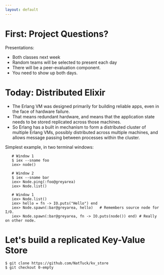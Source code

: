 ```yaml
---
layout: default
---
```


# First: Project Questions?

Presentations:

 - Both classes next week
 - Random teams will be selected to present each day
 - There will be a peer-evaluation component.
 - You need to show up both days.

# Today: Distributed Elixir

 - The Erlang VM was designed primarily for building reliable apps, even in the
   face of hardware failure.
 - That means redundant hardware, and means that the application state needs to
   be stored replicated across those machines.
 - So Erlang has a built in mechanism to form a distributed cluster of multiple
   Erlang VMs, possibly distributed across multiple machines, and allows message
   passing between processes within the cluster.

Simplest example, in two terminal windows:

```
   # Window 1
   $ iex --sname foo
   iex> node()
   
   # Window 2
   $ iex --sname bar
   iex> Node.ping(:foo@greyarea)
   iex> Node.list()
   
   # Window 1
   iex> Node.list()
   iex> hello = fn -> IO.puts("Hello") end
   iex> Node.spawn(:bar@greyarea, hello)   # Remembers source node for I/O.
   iex> Node.spawn(:bar@greyarea, fn -> IO.puts(node()) end) # Really on other node.
```

# Let's build a replicated Key-Value Store

```
$ git clone https://github.com/NatTuck/kv_store
$ git checkout 0-empty
```




